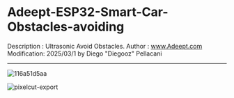 # Adeept-ESP32-Smart-Car-Obstacles-avoiding

  Description : Ultrasonic Avoid Obstacles.
  Author      : www.Adeept.com
  Modification: 2025/03/1 by Diego "Diegooz" Pellacani
**********************************************************************
![116a51d5aa](https://github.com/user-attachments/assets/7fe74ee5-aece-42c3-a877-3fa69dfacaad)

![pixelcut-export](https://github.com/user-attachments/assets/78193b2e-9613-4641-b8ac-a39f61fc348b)
